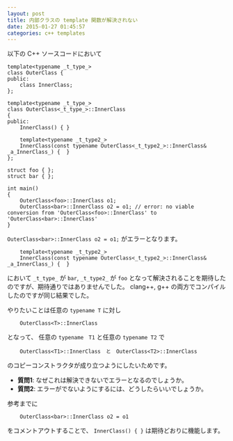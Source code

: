 ```yaml
---
layout: post
title: 内部クラスの template 関数が解決されない
date: 2015-01-27 01:45:57
categories: c++ templates
---
```

<!-- {% raw %} -->
<p>以下の C++ ソースコードにおいて</p>

<pre><code>template&lt;typename _t_type_&gt;
class OuterClass {
public:
    class InnerClass;
};

template&lt;typename _t_type_&gt;
class OuterClass&lt;_t_type_&gt;::InnerClass
{
public:
    InnerClass() { }

    template&lt;typename _t_type2_&gt;
    InnerClass(const typename OuterClass&lt;_t_type2_&gt;::InnerClass&amp; _a_InnerClass_) {  }
};

struct foo { };
struct bar { };

int main()
{
    OuterClass&lt;foo&gt;::InnerClass o1;
    OuterClass&lt;bar&gt;::InnerClass o2 = o1; // error: no viable conversion from 'OuterClass&lt;foo&gt;::InnerClass' to 'OuterClass&lt;bar&gt;::InnerClass'
}
</code></pre>

<p><code>OuterClass&lt;bar&gt;::InnerClass o2 = o1;</code> がエラーとなります。</p>

<pre><code>    template&lt;typename _t_type2_&gt;
    InnerClass(const typename OuterClass&lt;_t_type2_&gt;::InnerClass&amp; _a_InnerClass_) {  }
</code></pre>

<p>において <code>_t_type_</code> が <code>bar</code>, <code>_t_type2_</code> が <code>foo</code> となって解決されることを期待したのですが、期待通りではありませんでした。 clang++, g++ の両方でコンパイルしたのですが同じ結果でした。</p>

<p>やりたいことは任意の <code>typename T</code> に対し </p>

<pre><code>    OuterClass&lt;T&gt;::InnerClass
</code></pre>

<p>となって、 任意の <code>typename　T1</code> と任意の <code>typename T2</code> で</p>

<pre><code>    OuterClass&lt;T1&gt;::InnerClass　と　OuterClass&lt;T2&gt;::InnerClass
</code></pre>

<p>のコピーコンストラクタが成り立つようにしたいためです。</p>

<ul>
<li><strong>質問1</strong>: なぜこれは解決できないでエラーとなるのでしょうか。</li>
<li><strong>質問2</strong>: エラーがでないようにするには、どうしたらいいでしょうか。</li>
</ul>

<p>参考までに</p>

<pre><code>    OuterClass&lt;bar&gt;::InnerClass o2 = o1
</code></pre>

<p>をコメントアウトすることで、 <code>InnerClass() { }</code> は期待どおりに機能します。</p>
<!-- {% endraw %} -->
